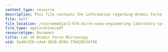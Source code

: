 ```yaml
---
content_type: resource
description: This file contains the information regarding Atomic Force Microscopy.
file: null
file_location: /coursemedia/2-674-micro-nano-engineering-laboratory-spring-2016/2a48c25bcda41b2885947fb42023d748_MIT2_674S16_LabNote10.pdf
file_type: application/pdf
resourcetype: Document
title: Lab 10 Atomic Force Microscopy
uid: 2a48c25b-cda4-1b28-8594-7fb42023d748
---
```

